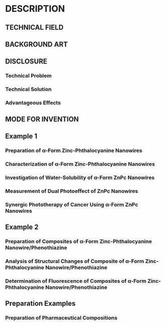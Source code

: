 # DESCRIPTION

## TECHNICAL FIELD

## BACKGROUND ART

## DISCLOSURE

### Technical Problem

### Technical Solution

### Advantageous Effects

## MODE FOR INVENTION

## Example 1

### Preparation of α-Form Zinc-Phthalocyanine Nanowires

### Characterization of α-Form Zinc-Phthalocyanine Nanowires

### Investigation of Water-Solubility of α-Form ZnPc Nanowires

### Measurement of Dual Photoeffect of ZnPc Nanowires

### Synergic Phototherapy of Cancer Using α-Form ZnPc Nanowires

## Example 2

### Preparation of Composites of α-Form Zinc-Phthalocyanine Nanowire/Phenothiazine

### Analysis of Structural Changes of Composite of α-Form Zinc-Phthalocyanine Nanowire/Phenothiazine

### Determination of Fluorescence of Composites of α-Form Zinc-Phthalocyanine Nanowire/Phenothiazine

## Preparation Examples

### Preparation of Pharmaceutical Compositions

